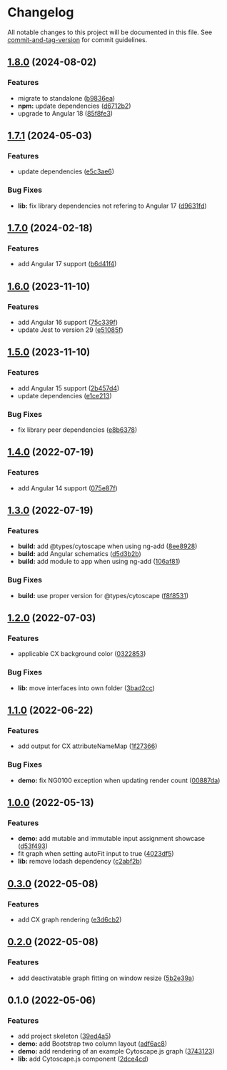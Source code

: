 # Changelog

All notable changes to this project will be documented in this file. See [commit-and-tag-version](https://github.com/absolute-version/commit-and-tag-version) for commit guidelines.

## [1.8.0](https://github.com/9von10/ngx-cytoscapejs/compare/v1.7.1...v1.8.0) (2024-08-02)


### Features

* migrate to standalone ([b9836ea](https://github.com/9von10/ngx-cytoscapejs/commit/b9836ead67bd67f69febb6083071a724060fb13b))
* **npm:** update dependencies ([d6712b2](https://github.com/9von10/ngx-cytoscapejs/commit/d6712b2b1b2c8f5d1dbe02a2abafa569e6de3c44))
* upgrade to Angular 18 ([85f8fe3](https://github.com/9von10/ngx-cytoscapejs/commit/85f8fe3bfb7afe729eeb9d53a80664d03ef9c563))

## [1.7.1](https://github.com/9von10/ngx-cytoscapejs/compare/v1.7.0...v1.7.1) (2024-05-03)


### Features

* update dependencies ([e5c3ae6](https://github.com/9von10/ngx-cytoscapejs/commit/e5c3ae6a04aacf4076b5de99ab483327ab961ae7))


### Bug Fixes

* **lib:** fix library dependencies not refering to Angular 17 ([d9631fd](https://github.com/9von10/ngx-cytoscapejs/commit/d9631fd0725081bbd5b570297fa6d885bf5e1c02))

## [1.7.0](https://github.com/9von10/ngx-cytoscapejs/compare/v1.6.0...v1.7.0) (2024-02-18)


### Features

* add Angular 17 support ([b6d41f4](https://github.com/9von10/ngx-cytoscapejs/commit/b6d41f44eaace2bdc3460bebcc03cd9c17b71379))

## [1.6.0](https://github.com/9von10/ngx-cytoscapejs/compare/v1.5.0...v1.6.0) (2023-11-10)


### Features

* add Angular 16 support ([75c339f](https://github.com/9von10/ngx-cytoscapejs/commit/75c339f895604fd9ba8e29cb8f7453f0b3d58bc8))
* update Jest to version 29 ([e51085f](https://github.com/9von10/ngx-cytoscapejs/commit/e51085f4c2dc64d5540df089c6b213401bc3c266))

## [1.5.0](https://github.com/9von10/ngx-cytoscapejs/compare/v1.4.0...v1.5.0) (2023-11-10)


### Features

* add Angular 15 support ([2b457d4](https://github.com/9von10/ngx-cytoscapejs/commit/2b457d49b7205f9740ef783e68176652a0e371a0))
* update dependencies ([e1ce213](https://github.com/9von10/ngx-cytoscapejs/commit/e1ce213fc14d5e4c610ce08e2321ff9549d7d533))


### Bug Fixes

* fix library peer dependencies ([e8b6378](https://github.com/9von10/ngx-cytoscapejs/commit/e8b637873684212f478ff19ce74babb2cf2ee68b))

## [1.4.0](https://github.com/9von10/ngx-cytoscapejs/compare/v1.3.0...v1.4.0) (2022-07-19)


### Features

* add Angular 14 support ([075e87f](https://github.com/9von10/ngx-cytoscapejs/commit/075e87f8315560d820155d590912666b8e64562f))

## [1.3.0](https://github.com/9von10/ngx-cytoscapejs/compare/v1.2.0...v1.3.0) (2022-07-19)


### Features

* **build:** add @types/cytoscape when using ng-add ([8ee8928](https://github.com/9von10/ngx-cytoscapejs/commit/8ee89286e7ef09c1afe7072562ca3b358cf266f7))
* **build:** add Angular schematics ([d5d3b2b](https://github.com/9von10/ngx-cytoscapejs/commit/d5d3b2b747d2092e0407c73a94c9f28972ada652))
* **build:** add module to app when using ng-add ([106af81](https://github.com/9von10/ngx-cytoscapejs/commit/106af81c2e86b5992b7d7d3cdfcc35a8511641d2))


### Bug Fixes

* **build:** use proper version for @types/cytoscape ([f8f8531](https://github.com/9von10/ngx-cytoscapejs/commit/f8f8531b87d5614252097240c5b690e67ed8dd2a))

## [1.2.0](https://github.com/9von10/ngx-cytoscapejs/compare/v1.1.0...v1.2.0) (2022-07-03)


### Features

* applicable CX background color ([0322853](https://github.com/9von10/ngx-cytoscapejs/commit/0322853bdb4b1ee58c2ee57903ac98227d00fd21))


### Bug Fixes

* **lib:** move interfaces into own folder ([3bad2cc](https://github.com/9von10/ngx-cytoscapejs/commit/3bad2cced032fd80eb194034bb35202f59fbdfb6))

## [1.1.0](https://github.com/9von10/ngx-cytoscapejs/compare/v1.0.0...v1.1.0) (2022-06-22)


### Features

* add output for CX attributeNameMap ([1f27366](https://github.com/9von10/ngx-cytoscapejs/commit/1f27366aa5d22bac992769b9e500b489c5f34c8b))


### Bug Fixes

* **demo:** fix NG0100 exception when updating render count ([00887da](https://github.com/9von10/ngx-cytoscapejs/commit/00887da7edd2d2e97e359d6fb5dcabc00ca67209))

## [1.0.0](https://github.com/9von10/ngx-cytoscapejs/compare/v0.3.0...v1.0.0) (2022-05-13)


### Features

* **demo:** add mutable and immutable input assignment showcase ([d53f493](https://github.com/9von10/ngx-cytoscapejs/commit/d53f4932ddd3a43a9324bba9c781b6449d12f487))
* fit graph when setting autoFit input to true ([4023df5](https://github.com/9von10/ngx-cytoscapejs/commit/4023df55c3e31f9549e2cf8743bf02758f406ae1))
* **lib:** remove lodash dependency ([c2abf2b](https://github.com/9von10/ngx-cytoscapejs/commit/c2abf2b9f7e708c30c77d5f815d6f07075dce16f))

## [0.3.0](https://github.com/9von10/ngx-cytoscapejs/compare/v0.2.0...v0.3.0) (2022-05-08)


### Features

* add CX graph rendering ([e3d6cb2](https://github.com/9von10/ngx-cytoscapejs/commit/e3d6cb2274c3cc6973793215165ffbce114e60aa))

## [0.2.0](https://github.com/9von10/ngx-cytoscapejs/compare/v0.1.0...v0.2.0) (2022-05-08)


### Features

* add deactivatable graph fitting on window resize ([5b2e39a](https://github.com/9von10/ngx-cytoscapejs/commit/5b2e39afaa7515000438693fdc0a997572f52c89))

## 0.1.0 (2022-05-06)


### Features

* add project skeleton ([39ed4a5](https://github.com/9von10/ngx-cytoscapejs/commit/39ed4a563610ca1220b3a40527f6079e5784c6db))
* **demo:** add Bootstrap two column layout ([adf6ac8](https://github.com/9von10/ngx-cytoscapejs/commit/adf6ac8428bd2befb6a4f9b3b3ec9d9655db2177))
* **demo:** add rendering of an example Cytoscape.js graph ([3743123](https://github.com/9von10/ngx-cytoscapejs/commit/3743123d3f4351e301d5b5d019c49325e38250cb))
* **lib:** add Cytoscape.js component ([2dce4cd](https://github.com/9von10/ngx-cytoscapejs/commit/2dce4cd3feee157201e7ae09f9925b726627eaab))
